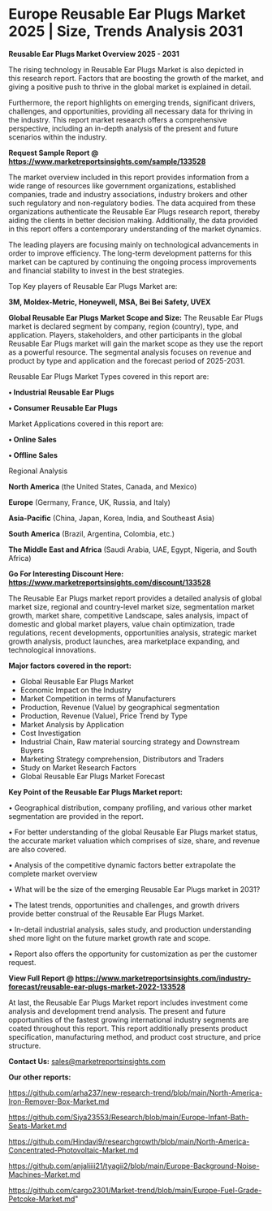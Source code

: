  # Europe Reusable Ear Plugs Market 2025 | Size, Trends Analysis 2031

<Strong> Reusable Ear Plugs Market Overview 2025 - 2031</strong>

The rising technology in Reusable Ear Plugs Market is also depicted in this research report. Factors that are boosting the growth of the market, and giving a positive push to thrive in the global market is explained in detail.

Furthermore, the report highlights on emerging trends, significant drivers, challenges, and opportunities, providing all necessary data for thriving in the industry. This report market research offers a comprehensive perspective, including an in-depth analysis of the present and future scenarios within the industry.

<strong>Request Sample Report @ <a href=https://www.marketreportsinsights.com/sample/133528>https://www.marketreportsinsights.com/sample/133528</a></strong>

The market overview included in this report provides information from a wide range of resources like government organizations, established companies, trade and industry associations, industry brokers and other such regulatory and non-regulatory bodies. The data acquired from these organizations authenticate the Reusable Ear Plugs research report, thereby aiding the clients in better decision making. Additionally, the data provided in this report offers a contemporary understanding of the market dynamics.

The leading players are focusing mainly on technological advancements in order to improve efficiency. The long-term development patterns for this market can be captured by continuing the ongoing process improvements and financial stability to invest in the best strategies.

Top Key players of Reusable Ear Plugs Market are:

<strong>3M, Moldex-Metric, Honeywell, MSA, Bei Bei Safety, UVEX</strong>

<strong><b>Global Reusable Ear Plugs Market Scope and Size:</b></strong>
The Reusable Ear Plugs market is declared segment by company, region (country), type, and application. Players, stakeholders, and other participants in the global Reusable Ear Plugs market will gain the market scope as they use the report as a powerful resource. The segmental analysis focuses on revenue and product by type and application and the forecast period of 2025-2031.

Reusable Ear Plugs Market Types covered in this report are:

<strong>• Industrial Reusable Ear Plugs

• Consumer Reusable Ear Plugs</strong>

Market Applications covered in this report are:

<strong>• Online Sales

• Offline Sales</strong> 

Regional Analysis

<strong>North America</strong> (the United States, Canada, and Mexico)

<strong>Europe</strong> (Germany, France, UK, Russia, and Italy)

<strong>Asia-Pacific</strong> (China, Japan, Korea, India, and Southeast Asia)

<strong>South America</strong> (Brazil, Argentina, Colombia, etc.)

<strong>The Middle East and Africa</strong> (Saudi Arabia, UAE, Egypt, Nigeria, and South Africa)

<strong>Go For Interesting Discount Here: <a href=https://www.marketreportsinsights.com/discount/133528>https://www.marketreportsinsights.com/discount/133528</a></strong>

The Reusable Ear Plugs market report provides a detailed analysis of global market size, regional and country-level market size, segmentation market growth, market share, competitive Landscape, sales analysis, impact of domestic and global market players, value chain optimization, trade regulations, recent developments, opportunities analysis, strategic market growth analysis, product launches, area marketplace expanding, and technological innovations.

<strong><b>Major factors covered in the report:</b></strong>
<ul>
  <li>Global Reusable Ear Plugs Market </li>
  <li>Economic Impact on the Industry</li>
  <li>Market Competition in terms of Manufacturers</li>
  <li>Production, Revenue (Value) by geographical segmentation</li>
  <li>Production, Revenue (Value), Price Trend by Type</li>
  <li>Market Analysis by Application</li>
  <li>Cost Investigation</li>
  <li>Industrial Chain, Raw material sourcing strategy and Downstream Buyers</li>
  <li>Marketing Strategy comprehension, Distributors and Traders</li>
  <li>Study on Market Research Factors</li>
  <li>Global Reusable Ear Plugs Market Forecast</li>
</ul>

<strong><b>Key Point of the Reusable Ear Plugs Market report:</b></strong>

• Geographical distribution, company profiling, and various other market segmentation are provided in the report.

• For better understanding of the global Reusable Ear Plugs market status, the accurate market valuation which comprises of size, share, and revenue are also covered.

• Analysis of the competitive dynamic factors better extrapolate the complete market overview

• What will be the size of the emerging Reusable Ear Plugs market in 2031?

• The latest trends, opportunities and challenges, and growth drivers provide better construal of the Reusable Ear Plugs Market.

• In-detail industrial analysis, sales study, and production understanding shed more light on the future market growth rate and scope.

• Report also offers the opportunity for customization as per the customer request.

<strong><b>View Full Report @ <a href=https://www.marketreportsinsights.com/industry-forecast/reusable-ear-plugs-market-2022-133528>https://www.marketreportsinsights.com/industry-forecast/reusable-ear-plugs-market-2022-133528</a></b></strong>


At last, the Reusable Ear Plugs Market report includes investment come analysis and development trend analysis. The present and future opportunities of the fastest growing international industry segments are coated throughout this report. This report additionally presents product specification, manufacturing method, and product cost structure, and price structure.

<strong>Contact Us:</strong>
sales@marketreportsinsights.com

<strong>Our other reports:</strong>

<a href=https://github.com/arha237/new-research-trend/blob/main/North-America-Iron-Remover-Box-Market.md>https://github.com/arha237/new-research-trend/blob/main/North-America-Iron-Remover-Box-Market.md</a>

<a href=https://github.com/Siya23553/Research/blob/main/Europe-Infant-Bath-Seats-Market.md>https://github.com/Siya23553/Research/blob/main/Europe-Infant-Bath-Seats-Market.md</a>

<a href=https://github.com/Hindavi9/researchgrowth/blob/main/North-America-Concentrated-Photovoltaic-Market.md>https://github.com/Hindavi9/researchgrowth/blob/main/North-America-Concentrated-Photovoltaic-Market.md</a>

<a href=https://github.com/anjaliiii21/tyagii2/blob/main/Europe-Background-Noise-Machines-Market.md>https://github.com/anjaliiii21/tyagii2/blob/main/Europe-Background-Noise-Machines-Market.md</a>

<a href=https://github.com/cargo2301/Market-trend/blob/main/Europe-Fuel-Grade-Petcoke-Market.md>https://github.com/cargo2301/Market-trend/blob/main/Europe-Fuel-Grade-Petcoke-Market.md</a>"
